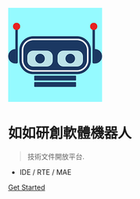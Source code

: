 <script type="application/ld+json">
    {
      "@context": "https://docs.arcare-robot.com",
      "@type": "Organization",
      "url": "http://arcare-robot.com",
      "logo": "https://docs.arcare-robot.com/RobotHeaderColor.png"
    }
</script>

![logo](RobotHeaderColor.png ':size=100x100')

# 如如研創軟體機器人

> 技術文件開放平台.

- IDE / RTE / MAE

[Get Started](#main)